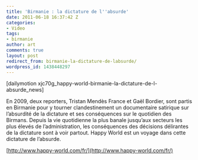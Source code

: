 ```yaml
---
title: 'Birmanie : la dictature de l''absurde'
date: 2011-06-18 16:37:42 Z
categories:
- Video
tags:
- birmanie
author: art
comments: true
layout: post
redirect_from: birmanie-la-dictature-de-labsurde/
wordpress_id: 1438448297
---
```


[dailymotion xjc70g_happy-world-birmanie-la-dictature-de-l-absurde_news]

En 2009, deux reporters, Tristan Mendès France et Gaël Bordier, sont partis en Birmanie pour y tourner clandestinement un documentaire satirique sur l’absurdité de la dictature et ses conséquences sur le quotidien des Birmans. Depuis la vie quotidienne la plus banale jusqu’aux secteurs les plus élevés de l’administration, les conséquences des décisions délirantes de la dictature sont à voir partout. Happy World est un voyage dans cette dictature de l’absurde.

[http://www.happy-world.com/fr/](http://www.happy-world.com/fr/)
